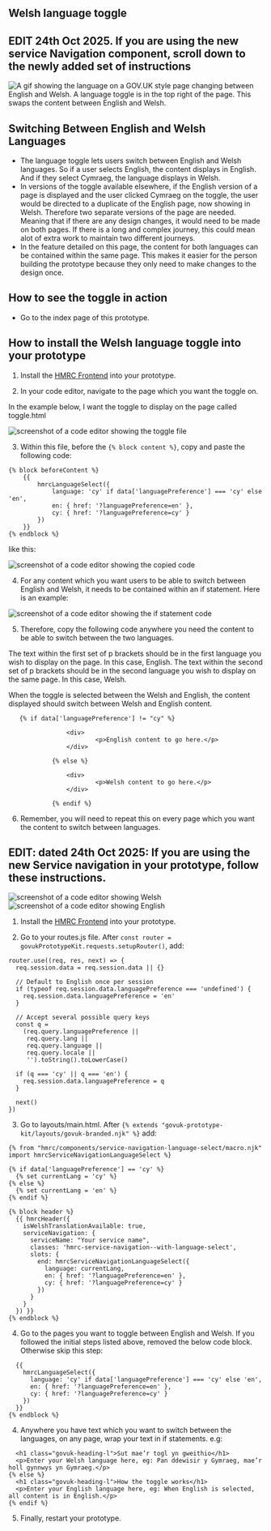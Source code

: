 ## Welsh language toggle
## EDIT 24th Oct 2025. If you are using the new service Navigation component, scroll down to the newly added set of instructions

![A gif showing the language on a GOV.UK style page changing between English and Welsh. A language toggle is in the top right of the page. This swaps the content between English and Welsh.](/docs/Welsh_language_toggle.gif)

## Switching Between English and Welsh Languages

- The language toggle lets users switch between English and Welsh languages. So if a user selects English, the content displays in English. And if they select Cymraeg, the language displays in Welsh.
- In versions of the toggle available elsewhere, if the English version of a page is displayed and the user clicked Cymraeg on the toggle, the user would be directed to a duplicate of the English page, now showing in Welsh. Therefore two separate versions of the page are needed. Meaning that if there are any design changes, it would need to be made on both pages. If there is a long and complex journey, this could mean alot of extra work to maintain two different journeys.
- In the feature detailed on this page, the content for both languages can be contained within the same page. This makes it easier for the person building the prototype because they only need to make changes to the design once. 

## How to see the toggle in action

- Go to the index page of this prototype.

## How to install the Welsh language toggle into your prototype

1. Install the [HMRC Frontend](https://design.tax.service.gov.uk/hmrc-design-patterns/install-hmrc-frontend-in-your-prototype/) into your prototype.

2. In your code editor, navigate to the page which you want the toggle on. 
 
In the example below, I want the toggle to display on the page called toggle.html

![screenshot of a code editor showing the toggle file](/docs/toggle.png)

3. Within this file, before the ```{% block content %}```, copy and paste the following code:

```
{% block beforeContent %}
    {{
        hmrcLanguageSelect({
            language: 'cy' if data['languagePreference'] === 'cy' else 'en',
            en: { href: '?languagePreference=en' },
            cy: { href: '?languagePreference=cy' }
        })
    }}
{% endblock %}
```

like this:

![screenshot of a code editor showing the copied code](/docs/content.png)

4. For any content which you want users to be able to switch between English and Welsh, it needs to be contained within an if statement. Here is an example:

![screenshot of a code editor showing the if statement code](/docs/if.png)

5. Therefore, copy the following code anywhere you need the content to be able to switch between the two languages. 

The text within the first set of p brackets should be in the first language you wish to display on the page. In this case, English. The text within the second set of p brackets should be in the second language you wish to display on the same page. In this case, Welsh. 

When the toggle is selected between the Welsh and English, the content displayed should switch between Welsh and English content.

```
   {% if data['languagePreference'] != "cy" %}
            
                <div>
                        <p>English content to go here.</p>
                </div>  
    
            {% else %}
                
                <div>
                        <p>Welsh content to go here.</p>
                </div>
            
            {% endif %}

```

6. Remember, you will need to repeat this on every page which you want the content to switch between languages.

## EDIT: dated 24th Oct 2025: If you are using the new Service navigation in your prototype, follow these instructions.

![screenshot of a code editor showing Welsh](/docs/Welsh.png)
![screenshot of a code editor showing English](/docs/English.png)

1. Install the [HMRC Frontend](https://design.tax.service.gov.uk/hmrc-design-patterns/install-hmrc-frontend-in-your-prototype/) into your prototype.

2. Go to your routes.js file. After `const router = govukPrototypeKit.requests.setupRouter()`, add:

```// Persist language selection across the prototype
router.use((req, res, next) => {
  req.session.data = req.session.data || {}

  // Default to English once per session
  if (typeof req.session.data.languagePreference === 'undefined') {
    req.session.data.languagePreference = 'en'
  }

  // Accept several possible query keys
  const q =
    (req.query.languagePreference ||
     req.query.lang ||
     req.query.language ||
     req.query.locale ||
     '').toString().toLowerCase()

  if (q === 'cy' || q === 'en') {
    req.session.data.languagePreference = q
  }

  next()
})
```


3. Go to layouts/main.html. After `{% extends "govuk-prototype-kit/layouts/govuk-branded.njk" %}` add:

```{% from "hmrc/components/header/macro.njk"  import hmrcHeader %}
{% from "hmrc/components/service-navigation-language-select/macro.njk"  import hmrcServiceNavigationLanguageSelect %}

{% if data['languagePreference'] == 'cy' %}
  {% set currentLang = 'cy' %}
{% else %}
  {% set currentLang = 'en' %}
{% endif %}

{% block header %}
  {{ hmrcHeader({
    isWelshTranslationAvailable: true,
    serviceNavigation: {
      serviceName: "Your service name",
      classes: 'hmrc-service-navigation--with-language-select',
      slots: {
        end: hmrcServiceNavigationLanguageSelect({
          language: currentLang,
          en: { href: '?languagePreference=en' },
          cy: { href: '?languagePreference=cy' }
        })
      }
    }
  }) }}
{% endblock %}
```

4. Go to the pages you want to toggle between English and Welsh. If you followed the initial steps listed above, removed the below code block. Otherwise skip this step:

```{% block beforeContent %}
  {{
    hmrcLanguageSelect({
      language: 'cy' if data['languagePreference'] === 'cy' else 'en',
      en: { href: '?languagePreference=en' },
      cy: { href: '?languagePreference=cy' }
    })
  }}
{% endblock %}
```

4. Anywhere you have text which you want to switch between the languages, on any page, wrap your text in if statements. e.g:

```{% if data['languagePreference'] == "cy" %}
  <h1 class="govuk-heading-l">Sut mae’r togl yn gweithio</h1>
  <p>Enter your Welsh language here, eg: Pan ddewisir y Gymraeg, mae’r holl gynnwys yn Gymraeg.</p>
{% else %}
  <h1 class="govuk-heading-l">How the toggle works</h1>
  <p>Enter your English language here, eg: When English is selected, all content is in English.</p>
{% endif %}
```

5. Finally, restart your prototype.
